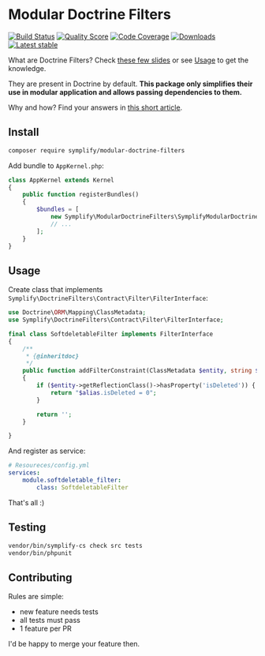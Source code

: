 # Modular Doctrine Filters

[![Build Status](https://img.shields.io/travis/Symplify/ModularDoctrineFilters.svg?style=flat-square)](https://travis-ci.org/Symplify/ModularDoctrineFilters)
[![Quality Score](https://img.shields.io/scrutinizer/g/Symplify/ModularDoctrineFilters.svg?style=flat-square)](https://scrutinizer-ci.com/g/Symplify/ModularDoctrineFilters)
[![Code Coverage](https://img.shields.io/scrutinizer/coverage/g/Symplify/ModularDoctrineFilters.svg?style=flat-square)](https://scrutinizer-ci.com/g/Symplify/ModularDoctrineFilters)
[![Downloads](https://img.shields.io/packagist/dt/symplify/modular-doctrine-filters.svg?style=flat-square)](https://packagist.org/packages/symplify/modular-doctrine-filters)
[![Latest stable](https://img.shields.io/packagist/v/symplify/modular-doctrine-filters.svg?style=flat-square)](https://packagist.org/packages/symplify/modular-doctrine-filters)

What are Doctrine Filters? Check [these few slides](https://speakerdeck.com/rosstuck/extending-doctrine-2-for-your-domain-model?slide=15) or see [Usage](#usage) to get the knowledge.

They are present in Doctrine by default. **This package only simplifies their use in modular application and allows passing dependencies to them.**

Why and how? Find your answers in [this short article](http://www.tomasvotruba.cz/blog/2016/04/30/decouple-your-doctrine-filters).


## Install

```bash
composer require symplify/modular-doctrine-filters
```

Add bundle to `AppKernel.php`:

```php
class AppKernel extends Kernel
{
    public function registerBundles()
    {
        $bundles = [
            new Symplify\ModularDoctrineFilters\SymplifyModularDoctrineFiltersBundle(),
            // ...
        ];
    }
}
```


## Usage

Create class that implements `Symplify\DoctrineFilters\Contract\Filter\FilterInterface`:

```php
use Doctrine\ORM\Mapping\ClassMetadata;
use Symplify\DoctrineFilters\Contract\Filter\FilterInterface;

final class SoftdeletableFilter implements FilterInterface
{
    /**
     * {@inheritdoc}
     */
    public function addFilterConstraint(ClassMetadata $entity, string $alias) : string
    {
        if ($entity->getReflectionClass()->hasProperty('isDeleted')) {
            return "$alias.isDeleted = 0";
        }

        return '';
    }

}
```

And register as service:

```yaml
# Resoureces/config.yml
services:
    module.softdeletable_filter:
        class: SoftdeletableFilter
```

That's all :)


## Testing

```bash
vendor/bin/symplify-cs check src tests
vendor/bin/phpunit
```


## Contributing

Rules are simple:

- new feature needs tests
- all tests must pass
- 1 feature per PR

I'd be happy to merge your feature then.
